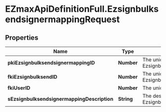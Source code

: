 # EZmaxApiDefinitionFull.EzsignbulksendsignermappingRequest

## Properties

Name | Type | Description | Notes
------------ | ------------- | ------------- | -------------
**pkiEzsignbulksendsignermappingID** | **Number** | The unique ID of the Ezsignbulksendsignermapping | [optional] 
**fkiEzsignbulksendID** | **Number** | The unique ID of the Ezsignbulksend | 
**fkiUserID** | **Number** | The unique ID of the User | [optional] 
**sEzsignbulksendsignermappingDescription** | **String** | The description of the Ezsignbulksendsignermapping | 


